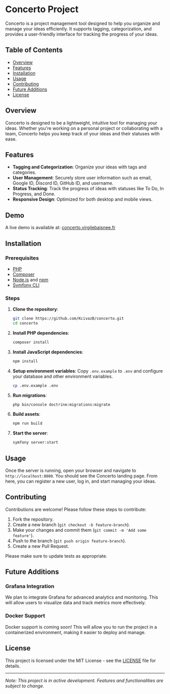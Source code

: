 # Concerto Project

Concerto is a project management tool designed to help you organize and manage your ideas efficiently. It supports tagging, categorization, and provides a user-friendly interface for tracking the progress of your ideas.

## Table of Contents

- [Overview](#overview)
- [Features](#features)
- [Installation](#installation)
- [Usage](#usage)
- [Contributing](#contributing)
- [Future Additions](#future-additions)
- [License](#license)

## Overview

Concerto is designed to be a lightweight, intuitive tool for managing your ideas. Whether you're working on a personal project or collaborating with a team, Concerto helps you keep track of your ideas and their statuses with ease.

## Features

- **Tagging and Categorization**: Organize your ideas with tags and categories.
- **User Management**: Securely store user information such as email, Google ID, Discord ID, GitHub ID, and username.
- **Status Tracking**: Track the progress of ideas with statuses like To Do, In Progress, and Done.
- **Responsive Design**: Optimized for both desktop and mobile views.
  
## Demo

A live demo is available at: [concerto.virgilebaisnee.fr](https://concerto.virgilebaisnee.fr)

## Installation

### Prerequisites

- [PHP](https://www.php.net/downloads.php)
- [Composer](https://getcomposer.org/download/)
- [Node.js](https://nodejs.org/) and [npm](https://www.npmjs.com/)
- [Symfony CLI](https://symfony.com/download)

### Steps

1. **Clone the repository**:
    ```bash
    git clone https://github.com/KcivazB/concerto.git
    cd concerto
    ```

2. **Install PHP dependencies**:
    ```bash
    composer install
    ```

3. **Install JavaScript dependencies**:
    ```bash
    npm install
    ```

4. **Setup environment variables**:
    Copy `.env.example` to `.env` and configure your database and other environment variables.
    ```bash
    cp .env.example .env
    ```

5. **Run migrations**:
    ```bash
    php bin/console doctrine:migrations:migrate
    ```

6. **Build assets**:
    ```bash
    npm run build
    ```

7. **Start the server**:
    ```bash
    symfony server:start
    ```

## Usage

Once the server is running, open your browser and navigate to `http://localhost:8000`. You should see the Concerto landing page. From here, you can register a new user, log in, and start managing your ideas.

## Contributing

Contributions are welcome! Please follow these steps to contribute:

1. Fork the repository.
2. Create a new branch (`git checkout -b feature-branch`).
3. Make your changes and commit them (`git commit -m 'Add some feature'`).
4. Push to the branch (`git push origin feature-branch`).
5. Create a new Pull Request.

Please make sure to update tests as appropriate.

## Future Additions

### Grafana Integration

We plan to integrate Grafana for advanced analytics and monitoring. This will allow users to visualize data and track metrics more effectively.

### Docker Support

Docker support is coming soon! This will allow you to run the project in a containerized environment, making it easier to deploy and manage.

## License

This project is licensed under the MIT License - see the [LICENSE](LICENSE) file for details.

---

*Note: This project is in active development. Features and functionalities are subject to change.*
